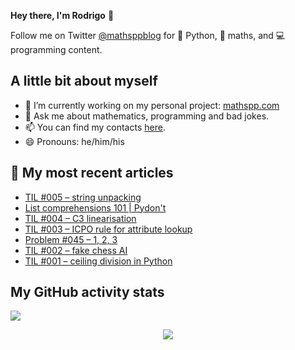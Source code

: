 **Hey there, I'm Rodrigo** 👋

Follow me on Twitter [@mathsppblog][twitter] for 🐍 Python, 🧠 maths, and 💻 programming content.


## A little bit about myself

- 🔭 I’m currently working on my personal project: [mathspp.com](https://mathspp.com)
- 💬 Ask me about mathematics, programming and bad jokes.
- 📫 You can find my contacts [here](https://mathspp.com/about#contacts).
- 😄 Pronouns: he/him/his


## 📖 My most recent articles

<!-- BLOG-POST-LIST:START -->
- [TIL #005 – string unpacking](https://mathspp.com/blog/til/005)
- [List comprehensions 101 | Pydon't](https://mathspp.com/blog/pydonts/list-comprehensions-101)
- [TIL #004 – C3 linearisation](https://mathspp.com/blog/til/004)
- [TIL #003 – ICPO rule for attribute lookup](https://mathspp.com/blog/til/003)
- [Problem #045 – 1, 2, 3](https://mathspp.com/blog/problems/1-2-3)
- [TIL #002 – fake chess AI](https://mathspp.com/blog/til/002)
- [TIL #001 – ceiling division in Python](https://mathspp.com/blog/til/001)
<!-- BLOG-POST-LIST:END -->


##  My GitHub activity stats

![](https://github-readme-stats.vercel.app/api?username=RojerGS&hide=stars&count_private=true&show_icons=true)

<p align='center'><img src='https://visitor-badge.laobi.icu/badge?page_id=RojerGS'></p>

[twitter]: https://twitter.com/mathsppblog
